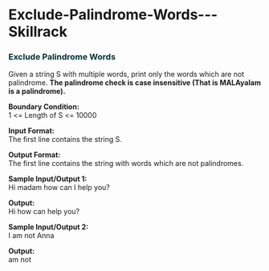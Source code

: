 # Exclude-Palindrome-Words---Skillrack
<h3 style="color:#003333">Exclude Palindrome Words</h3>
<p>Given a string S with multiple words, print only the words which are not palindrome. <strong>The palindrome check is case insensitive (That is MALAyalam is a palindrome).</strong></p>

<p><strong>Boundary Condition:</strong><br>
1 &lt;= Length of S &lt;= 10000</p>

<p><strong>Input Format:</strong><br>
The first line contains the string S.</p>

<p><strong>Output Format:</strong><br>
The first line contains the string with words which are not palindromes.</p>

<p><strong>Sample Input/Output 1:</strong><br>
Hi madam how can I help you?</p>

<p><strong>Output:</strong><br>
Hi how can help you?</p>

<p><strong>Sample Input/Output 2:</strong><br>
I am not Anna</p>

<p><strong>Output:</strong><br>
am not</p>
